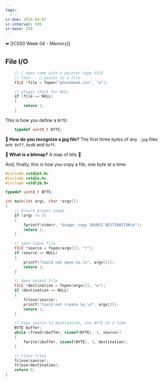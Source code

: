 ```yaml
---
tags:
  - ✅
sr-due: 2026-04-07
sr-interval: 595
sr-ease: 250
---
```


⬅️ [[CS50 Week 04 - Memory]]

## File I/O

```c
	// C does come with a pointer type FILE
	// that... 🥁 points to a file 
	FILE *file = fopen("phonebook.csv", "a");

	// always check for NULL
    if (file == NULL)
    {
        return 1;
    }
```

This is how you define a `BYTE`:
```c
	typedef uint8_t BYTE;

```

**🤔 How do you recognize a jpg file?**
The first three bytes of any `.jpg` files are: `0xff`, `0xd8` and `0xff`.

**🤔 What is a bitmap?**
A map of bits 🥁

And, finally, this is how you copy a file, one byte at a time:
```c
#include <stdint.h>
#include <stdio.h>
#include <stdlib.h>

typedef uint8_t BYTE;

int main(int argc, char *argv[])
{
    // Ensure proper usage
    if (argc != 3)
    {
        fprintf(stderr, "Usage: copy SOURCE DESTINATION\n");
        return 1;
    }

    // open input file
    FILE *source = fopen(argv[1], "r");
    if (source == NULL)
    {
        printf("Could not open %s.\n", argv[1]);
        return 1;
    }

    // Open output file
    FILE *destination = fopen(argv[2], "w");
    if (destination == NULL)
    {
        fclose(source);
        printf("Could not create %s.\n", argv[2]);
        return 1;
    }

    // Copy source to destination, one BYTE at a time
    BYTE buffer;
    while (fread(&buffer, sizeof(BYTE), 1, source))
    {
        fwrite(&buffer, sizeof(BYTE), 1, destination);
    }

    // Close files
    fclose(source);
    fclose(destination);
    return 0;
}
```